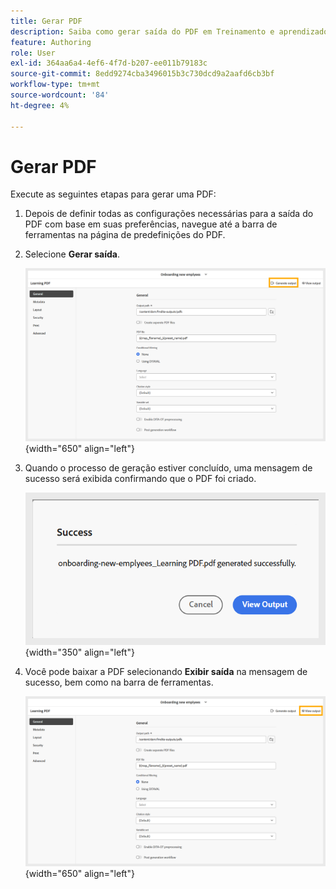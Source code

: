 ```yaml
---
title: Gerar PDF
description: Saiba como gerar saída do PDF em Treinamento e aprendizado de produtos.
feature: Authoring
role: User
exl-id: 364aa6a4-4ef6-4f7d-b207-ee011b79183c
source-git-commit: 8edd9274cba3496015b3c730dcd9a2aafd6cb3bf
workflow-type: tm+mt
source-wordcount: '84'
ht-degree: 4%

---
```


# Gerar PDF

Execute as seguintes etapas para gerar uma PDF:

1. Depois de definir todas as configurações necessárias para a saída do PDF com base em suas preferências, navegue até a barra de ferramentas na página de predefinições do PDF.
1. Selecione **Gerar saída**.

   ![](assets/generate-output-pdf.png){width="650" align="left"}

1. Quando o processo de geração estiver concluído, uma mensagem de sucesso será exibida confirmando que o PDF foi criado.

   ![](assets/learning-pdf-generated.png){width="350" align="left"}

1. Você pode baixar a PDF selecionando **Exibir saída** na mensagem de sucesso, bem como na barra de ferramentas.

   ![](assets/view-output.png){width="650" align="left"}
